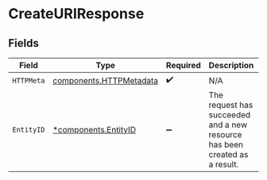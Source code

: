 # CreateURIResponse


## Fields

| Field                                                                      | Type                                                                       | Required                                                                   | Description                                                                | Example                                                                    |
| -------------------------------------------------------------------------- | -------------------------------------------------------------------------- | -------------------------------------------------------------------------- | -------------------------------------------------------------------------- | -------------------------------------------------------------------------- |
| `HTTPMeta`                                                                 | [components.HTTPMetadata](../../models/components/httpmetadata.md)         | :heavy_check_mark:                                                         | N/A                                                                        |                                                                            |
| `EntityID`                                                                 | [*components.EntityID](../../models/components/entityid.md)                | :heavy_minus_sign:                                                         | The request has succeeded and a new resource has been created as a result. | {<br/>"id": "e-1448474379026206720"<br/>}                                  |